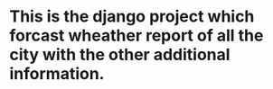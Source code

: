 # This is the django project which forcast wheather report of all the city with the other additional information.
